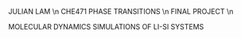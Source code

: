 JULIAN LAM \n
CHE471 PHASE TRANSITIONS \n
FINAL PROJECT \n

MOLECULAR DYNAMICS SIMULATIONS OF LI-SI SYSTEMS

